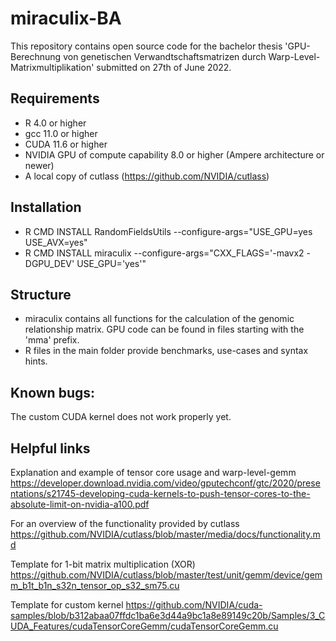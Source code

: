 # miraculix-BA
This repository contains open source code for the bachelor thesis 'GPU-Berechnung von genetischen Verwandtschaftsmatrizen durch Warp-Level-Matrixmultiplikation' submitted on 27th of June 2022. 

## Requirements
* R 4.0 or higher
* gcc 11.0 or higher
* CUDA 11.6 or higher
* NVIDIA GPU of compute capability 8.0 or higher (Ampere architecture or newer)
* A local copy of cutlass (https://github.com/NVIDIA/cutlass)

## Installation
* R CMD INSTALL RandomFieldsUtils --configure-args="USE_GPU=yes USE_AVX=yes"
* R CMD INSTALL miraculix --configure-args="CXX_FLAGS='-mavx2 -DGPU_DEV' USE_GPU='yes'"

## Structure
* miraculix contains all functions for the calculation of the genomic relationship matrix. GPU code can be found in files starting with the 'mma' prefix.
* R files in the main folder provide benchmarks, use-cases and syntax hints.

## Known bugs:
The custom CUDA kernel does not work properly yet.

## Helpful links
Explanation and example of tensor core usage and warp-level-gemm
https://developer.download.nvidia.com/video/gputechconf/gtc/2020/presentations/s21745-developing-cuda-kernels-to-push-tensor-cores-to-the-absolute-limit-on-nvidia-a100.pdf

For an overview of the functionality provided by cutlass
https://github.com/NVIDIA/cutlass/blob/master/media/docs/functionality.md

Template for 1-bit matrix multiplication (XOR)
https://github.com/NVIDIA/cutlass/blob/master/test/unit/gemm/device/gemm_b1t_b1n_s32n_tensor_op_s32_sm75.cu

Template for custom kernel
https://github.com/NVIDIA/cuda-samples/blob/b312abaa07ffdc1ba6e3d44a9bc1a8e89149c20b/Samples/3_CUDA_Features/cudaTensorCoreGemm/cudaTensorCoreGemm.cu



 
